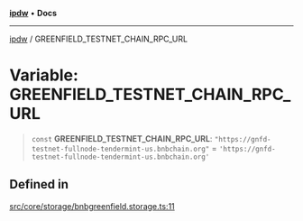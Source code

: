 [**ipdw**](../README.md) • **Docs**

***

[ipdw](../globals.md) / GREENFIELD\_TESTNET\_CHAIN\_RPC\_URL

# Variable: GREENFIELD\_TESTNET\_CHAIN\_RPC\_URL

> `const` **GREENFIELD\_TESTNET\_CHAIN\_RPC\_URL**: `"https://gnfd-testnet-fullnode-tendermint-us.bnbchain.org"` = `'https://gnfd-testnet-fullnode-tendermint-us.bnbchain.org'`

## Defined in

[src/core/storage/bnbgreenfield.storage.ts:11](https://github.com/ansi-code/ipdw/blob/ddce49f30075d034810cb5fb58d4bd8d0a9b98e6/src/core/storage/bnbgreenfield.storage.ts#L11)
